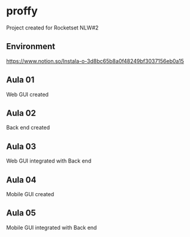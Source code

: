 # proffy
Project created for Rocketset NLW#2

## Environment
https://www.notion.so/Instala-o-3d8bc65b8a0f48249bf3037156eb0a15

## Aula 01
Web GUI created

## Aula 02
Back end created

## Aula 03
Web GUI integrated with Back end

## Aula 04
Mobile GUI created

## Aula 05
Mobile GUI integrated with Back end